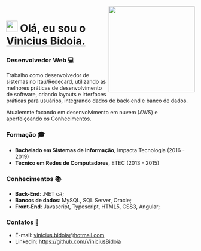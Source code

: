<img align='right' src="https://media.giphy.com/media/M9gbBd9nbDrOTu1Mqx/giphy.gif" width="230">

<h1 align="left"><img src="https://raw.githubusercontent.com/sidbelbase/sidbelbase/master/wave.gif" width="30px"><strong> Olá, eu sou o <a href="">Vinicius Bidoia.</a></strong>
</h1>

### Desenvolvedor Web :computer: 

Trabalho como desenvolvedor de sistemas no Itaú/Redecard, utilizando as melhores práticas de desenvolvimento de software, criando layouts e irterfaces práticas para usuários, integrando dados de back-end e banco de dados.
    
Atualemnte focando em desenvolvimento em nuvem (AWS) e aperfeiçoando os Conhecimentos.

### Formação :mortar_board:
- **Bachelado em Sistemas de Informação**, Impacta Tecnologia (2016 - 2019)
- **Técnico em Redes de Computadores**, ETEC (2013 - 2015)

### Conhecimentos :books:
- **Back-End**: .NET c#;
- **Bancos de dados**: MySQL, SQL Server, Oracle;
- **Front-End**: Javascript, Typescript, HTML5, CSS3, Angular;

### Contatos :email:
- E-mail: vinicius.bidoia@hotmail.com
- Linkedin: https://github.com/ViniciusBidoia

